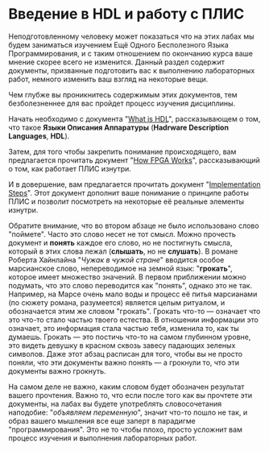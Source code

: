 # Введение в HDL и работу с ПЛИС

Неподготовленному человеку может показаться что на этих лабах мы будем заниматься изучением Ещё Одного Бесполезного Языка Программирования, и с таким отношением по окончанию курса ваше мнение скорее всего не изменится. Данный раздел содержит документы, призванные подготовить вас к выполнению лабораторных работ, немного изменить ваш взгляд на некоторые вещи.

Чем глубже вы проникнитесь содержимым этих документов, тем безболезненнее для вас пройдет процесс изучения дисциплины.

Начать необходимо с документа "[What is HDL](What%20is%20HDL.md)", рассказывающем о том, что такое **Языки Описания Аппаратуры** (**Hadrware Description Languages**, **HDL**).

Затем, для того чтобы закрепить понимание происходящего, вам предлагается прочитать документ "[How FPGA Works](./How%20FPGA%20works.md)", рассказывающий о том, как работает ПЛИС изнутри.

И в довершение, вам предлагается прочитать документ "[Implementation Steps](./Implementation%20steps.md)". Этот документ дополнит ваше понимание о принципе работы ПЛИС и позволит посмотреть на некоторые её реальные элементы изнутри.

Обратите внимание, что во втором абзаце не было использовано слово "поймете". Часто это слово несет не тот смысл. Можно прочесть документ и **понять** каждое его слово, но не постигнуть смысла, который в этих слова лежал (**слышать**, но не **слушать**). В романе Роберта Хайнлайна "_Чужак в чужой стране_" вводится особое марсианское слово, непереводимое на земной язык: "**грокать**", которое имеет множество значений. В первом приближении можно подумать, что это слово переводится как "понять", однако это не так. Например, на Марсе очень мало воды и процесс её питья марсианами (по сюжету романа, разумеется) является целым ритуалом, и обозначается этим же словом "грокать". Грокать что-то — означает что это что-то стало частью твоего естества. В отношении информации это означает, это информация стала частью тебя, изменила то, как ты думаешь. Грокать — это постичь что-то на самом глубинном уровне, это видеть девушку в красном сквозь завесу падающих зеленых символов. Даже этот абзац расписан для того, чтобы вы не просто поняли, что эти документы важно понять — а грокнули то, что эти документы важно грокнуть.

На самом деле не важно, каким словом будет обозначен результат вашего прочтения. Важно то, что если после того как вы прочтете эти документы, на лабах вы будете употреблять словосочетания наподобие: "_объявляем переменную_", значит что-то пошло не так, и образ вашего мышления все еще заперт в парадигме "программирования". Это не то чтобы плохо, просто усложнит вам процесс изучения и выполнения лабораторных работ.
